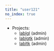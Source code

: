 ```yaml
---
title: "user121"
no_index: true
---
```


* Projects:
  * [lablgl](/projects/lablgl/) (admin)
  * [lablgtk](/projects/lablgtk/) (admin)
  * [labltk](/projects/labltk/) (admin)